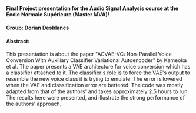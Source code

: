 #### Final Project presentation for the Audio Signal Analysis course at the École Normale Supérieure (Master MVA)!

#### Group: Dorian Desblancs

#### Abstract:

This presentation is about the paper "ACVAE-VC: Non-Parallel Voice Conversion With Auxiliary Classifier Variational Autoencoder" by Kameoka et al. The paper presents a VAE architecture for voice conversion which has a classifier attached to it. The classifier's role is to force the VAE's output to resemble the new voice class it is trying to emulate. The error is lowered when the VAE and classification error are bettered. The code was mostly adapted from that of the authors' and takes approximately 2.5 hours to run. The results here were presented, and illustrate the strong performance of the authors' approach.
